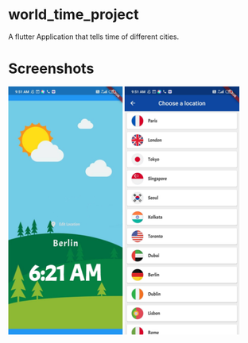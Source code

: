 # world_time_project

A flutter Application that tells time of different cities.

# Screenshots

<img src="Screenshots/Screenshot_2020-09-30-09-51-11-315_com.example.world_time_project.png" height="500">
<img src="Screenshots/Screenshot_2020-09-30-09-51-02-694_com.example.world_time_project.png" height="500">
